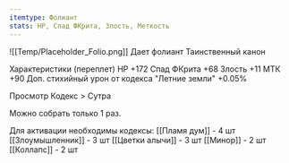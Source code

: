 ```yaml
---
itemtype: Фолиант
stats: HP, Спад ФКрита, Злость, Меткость 
---
```

![[Temp/Placeholder_Folio.png]]
Дает фолиант Таинственный канон

Характеристики (переплет) 
HP +172
Спад ФКрита +68
Злость +11
МТК +90
Доп. стихийный урон от кодекса "Летние земли" +0.05%


Просмотр Кодекс > Сутра

Можно собрать только 1 раз.

Для активации необходимы кодексы: 
[[Пламя дум]]  - 4 шт
[[Злоумышленник]]  - 3 шт
[[Цветки алычи]] - 3 шт
[[Минор]] - 2 шт
[[Коллапс]] - 2 шт

